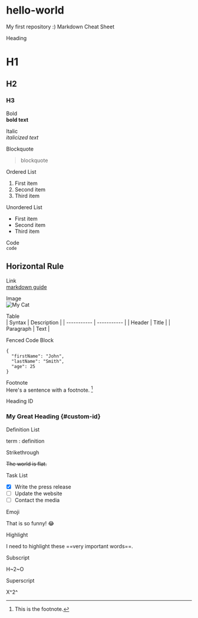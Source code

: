 # hello-world
My first repository :)
Markdown Cheat Sheet

Heading	
# H1
## H2
### H3

Bold	
**bold text**

Italic	
*italicized text*

Blockquote	
> blockquote

Ordered List	
1. First item
2. Second item
3. Third item

Unordered List	
- First item
- Second item
- Third item

Code	
`code`

Horizontal Rule	
---

Link	
[markdown guide](https://www.markdownguide.org/cheat-sheet/)

Image	
![My Cat](https://user-images.githubusercontent.com/89327189/161456163-ebef7016-3a1d-4332-af7d-4ad1df9d5826.JPG)

Table	
| Syntax | Description |
| ----------- | ----------- |
| Header | Title |
| Paragraph | Text |

Fenced Code Block	
```
{
  "firstName": "John",
  "lastName": "Smith",
  "age": 25
}
```
Footnote	
Here's a sentence with a footnote. [^1]

[^1]: This is the footnote.

Heading ID	
### My Great Heading {#custom-id}

Definition List	

term
: definition

Strikethrough

~~The world is flat.~~

Task List	
- [x] Write the press release
- [ ] Update the website
- [ ] Contact the media

Emoji

That is so funny! :joy:

Highlight

I need to highlight these ==very important words==.

Subscript	

H~2~O

Superscript	

X^2^
